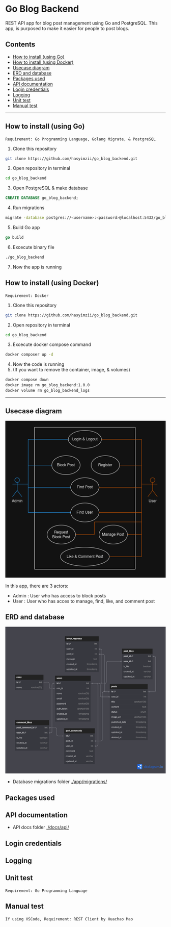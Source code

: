 # Go Blog Backend
REST API app for blog post management using Go and PostgreSQL. This app, is purposed to make it easier for people to post blogs.

## Contents
- [How to install (using Go)](#how-to-install-using-go)
- [How to install (using Docker)](#how-to-install-using-docker)
- [Usecase diagram](#usecase-diagram)
- [ERD and database](#erd-and-database)
- [Packages used](#packages-used)
- [API documentation](#api-documentation)
- [Login credentials](#login-credentials)
- [Logging](#logging)
- [Unit test](#unit-test)
- [Manual test](#manual-test)

---

## How to install (using Go)
```Requirement: Go Programming Language, Golang Migrate, & PostgreSQL```

1. Clone this repository
```sh
git clone https://github.com/hasyimzii/go_blog_backend.git
```
2. Open repository in terminal
```sh
cd go_blog_backend
```
3. Open PostgreSQL & make database
```sql
CREATE DATABASE go_blog_backend;
```
4. Run migrations
```sh
migrate -database postgres://<username>:<password>@localhost:5432/go_blog_backend?sslmode=disable -path app/migrations up
```
5. Build Go app
```go
go build
```
6. Excecute binary file
```sh
./go_blog_backend
```
7. Now the app is running

## How to install (using Docker)
```Requirement: Docker```

1. Clone this repository
```sh
git clone https://github.com/hasyimzii/go_blog_backend.git
```
2. Open repository in terminal
```sh
cd go_blog_backend
```
3. Excecute docker compose command
```sh
docker composer up -d
```
4. Now the code is running
5. (If you want to remove the container, image, & volumes) 
```sh
docker compose down
docker image rm go_blog_backend:1.0.0
docker volume rm go_blog_backend_logs
```

---

## Usecase diagram
![usecase](./docs/diagrams/usecase.png)

In this app, there are 3 actors:
- Admin : User who has access to block posts
- User : User who has acces to manage, find, like, and comment post

## ERD and database
![erd](./docs/diagrams/erd.png)

- Database migrations folder [./app/migrations/](./app/migrations/)

## Packages used

## API documentation
- API docs folder [./docs/api/](https://github.com/hasyimzii/go_blog_backend/tree/main/docs/api)

## Login credentials

## Logging

## Unit test
```Requirement: Go Programming Language```

## Manual test
```If using VSCode, Requirement: REST Client by Huachao Mao```